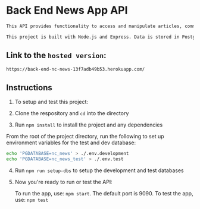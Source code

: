 # Back End News App API

```bash
This API provides functionality to access and manipulate articles, comments, topics and users.

This project is built with Node.js and Express. Data is stored in PostgreSQL. The API is hosted on Heroku.

```


## Link to the `hosted version`: 
```bash
https://back-end-nc-news-13f7adb49b53.herokuapp.com/
 ```

##

## Instructions

1. To setup and test this project:

2. Clone the respository and `cd` into the directory

3. Run `npm install` to install the project and any dependencies

From the root of the project directory, run the following to set up environment variables for the test and dev database: 
 ```bash
 echo 'PGDATABASE=nc_news' > ./.env.development
echo 'PGDATABASE=nc_news_test' > ./.env.test
```
4. Run `npm run setup-dbs` to setup the development and test databases

5. Now you're ready to run or test the API:

      To run the app, use: `npm start`. The default port is 9090.
      To test the app, use: `npm test`


